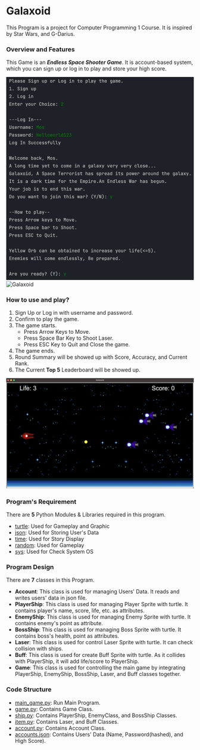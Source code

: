 # Galaxoid #
This Program is a project for Computer Programming 1 Course.
It is inspired by Star Wars, and G-Darius.

### Overview and Features ###
This Game is an ***Endless Space Shooter Game***. It is account-based system, which
you can sign up or log in to play and store your high score.

![Galaxoid](images/console_screenshot_1.png)
![Galaxoid](images/console_screen_shot_2.png)

### How to use and play? ###
1. Sign Up or Log in with username and password.
2. Confirm to play the game.
3. The game starts.
   * Press Arrow Keys to Move.
   * Press Space Bar Key to Shoot Laser.
   * Press ESC Key to Quit and Close the game.
4. The game ends.
5. Round Summary will be showed up with Score, Accuracy, and Current Rank.
6. The Current **Top 5** Leaderboard will be showed up.

![Galaxoid](images/game_screenshot.png)

### Program's Requirement ###
There are **5** Python Modules & Libraries required in this program.
* [turtle](https://docs.python.org/3/library/turtle.html): Used for Gameplay and Graphic
* [json](https://docs.python.org/3/library/json.html?highlight=json#module-json): Used for Storing User's Data
* [time](https://docs.python.org/3.11/library/time.html): Used for Story Display 
* [random](https://docs.python.org/3/library/random.html): Used for Gameplay
* [sys](https://docs.python.org/3/library/sys.html): Used for Check System OS

### Program Design ###
There are **7** classes in this Program.
* **Account**: This class is used for managing Users' Data. It reads and writes users' data in json file.
* **PlayerShip**: This class is used for managing Player Sprite with turtle. It contains player's name, score, life, etc. as attributes.
* **EnemyShip**: This class is used for managing Enemy Sprite with turtle. It contains enemy's point as attribute.
* **BossShip**: This class is used for managing Boss Sprite with turtle. It contains boss's health, point as attributes.
* **Laser**: This class is used for control Laser Sprite with turtle. It can check collision with ships.
* **Buff**: This class is used for create Buff Sprite with turtle. As it collides with PlayerShip, it will add life/score to PlayerShip.
* **Game**: This class is used for controlling the main game by integrating PlayerShip, EnemyShip, BossShip, Laser, and Buff classes together.

### Code Structure ###
* [main_game.py](main_game.py): Run Main Program.
* [game.py](game.py): Contains Game Class.
* [ship.py](ship.py): Contains PlayerShip, EnemyClass, and BossShip Classes.
* [item.py](item.py): Contains Laser, and Buff Classes.
* [account.py](account.py): Contains Account Class.
* [accounts.json](accounts.json): Contains Users' Data (Name, Password(hashed), and High Score).